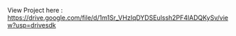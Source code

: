 View Project here : https://drive.google.com/file/d/1m1Sr_VHzIqDYDSEulssh2PF4lADQKySv/view?usp=drivesdk
